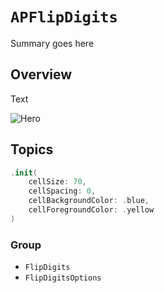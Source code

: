 # ``APFlipDigits``

Summary goes here

## Overview

Text

![Hero](hero.gif)

## Topics

```swift
.init(
    cellSize: 70, 
    cellSpacing: 0, 
    cellBackgroundColor: .blue, 
    cellForegroundColor: .yellow
)
```

### Group
 
- ``FlipDigits``
- ``FlipDigitsOptions``
